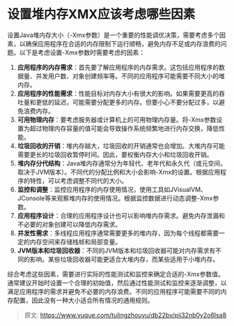 # 设置堆内存XMX应该考虑哪些因素

设置Java堆内存大小（-Xmx参数）是一个重要的性能调优决策，需要考虑多个因素，以确保应用程序在合适的内存限制下运行顺畅，避免内存不足或内存浪费的问题。以下是考虑设置-Xmx参数时需要考虑的因素：

1. **应用程序的内存需求**：首先要了解应用程序的内存需求。这包括应用程序的数据量、并发用户数、对象创建频率等。不同的应用程序可能需要不同大小的堆内存。
2. **应用程序的性能需求**：性能目标对内存大小有很大的影响。如果需要更高的吞吐量和更低的延迟，可能需要分配更多的内存。但要小心不要分配过多，以避免浪费内存。
3. **可用物理内存**：要考虑服务器或计算机上的可用物理内存量。将-Xmx参数设置为超过物理内存容量的值可能会导致操作系统频繁地进行内存交换，降低性能。
4. **垃圾回收的开销**：堆内存越大，垃圾回收的开销通常也会增加。大堆内存可能需要更长的垃圾回收暂停时间。因此，要权衡内存大小和垃圾回收开销。
5. **堆内存分代结构**：Java堆内存通常分为年轻代、老年代和永久代（或元空间，取决于JVM版本）。不同代的分配比例和大小会影响-Xmx的设置。根据应用程序的特性，可以考虑调整不同代的大小。
6. **监控和调整**：监控应用程序的内存使用情况，使用工具如JVisualVM、JConsole等来观察堆内存的使用情况。根据监控数据进行动态调整-Xmx参数。
7. **应用程序设计**：合理的应用程序设计也可以影响堆内存需求。避免内存泄漏和不必要的对象创建可以降低内存需求。
8. **并发性需求**：多线程应用程序通常需要更多的堆内存，因为每个线程都需要一定的内存空间来存储栈帧和局部变量。
9. **JVM版本和垃圾回收器**：不同的JVM版本和垃圾回收器可能对内存需求有不同的影响。某些垃圾回收器可能更适合大堆内存，而某些适用于小堆内存。

综合考虑这些因素，需要进行实际的性能测试和监控来确定合适的-Xmx参数值。通常建议开始时设置一个合理的初始值，然后通过性能测试和监控来逐渐调整，以满足应用程序的需求并避免不必要的内存浪费。不同的应用程序可能需要不同的内存配置，因此没有一种大小适合所有情况的通用规则。


> 原文: <https://www.yuque.com/tulingzhouyu/db22bv/pii32nb0y2o6lsa8>